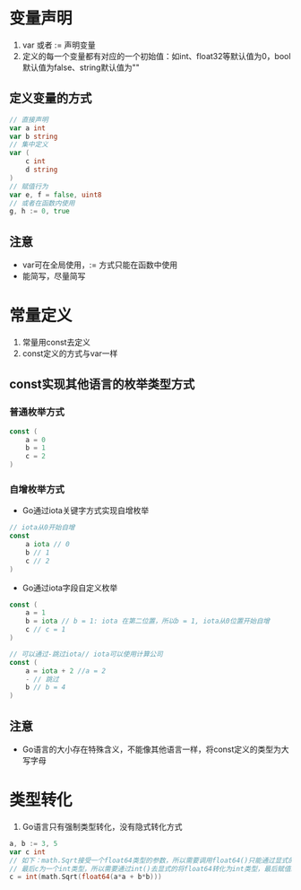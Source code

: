 # 变量声明
1. var 或者 := 声明变量
2. 定义的每一个变量都有对应的一个初始值：如int、float32等默认值为0，bool默认值为false、string默认值为""
## 定义变量的方式
```go
// 直接声明
var a int 
var b string
// 集中定义
var (
	c int 
	d string
)
// 赋值行为
var e, f = false, uint8
// 或者在函数内使用
g, h := 0, true
```
## 注意
- var可在全局使用，:= 方式只能在函数中使用 
- 能简写，尽量简写

# 常量定义
1. 常量用const去定义
2. const定义的方式与var一样

## const实现其他语言的枚举类型方式
### 普通枚举方式
```go
const (
	a = 0
	b = 1
	c = 2
)
```
### 自增枚举方式
- Go通过iota关键字方式实现自增枚举
```go
// iota从0开始自增
const 
	a iota // 0
	b // 1
	c // 2
)
```
- Go通过iota字段自定义枚举
```go
const (
	a = 1
	b = iota // b = 1: iota 在第二位置，所以b = 1, iota从0位置开始自增
	c // c = 1
)
```
```go
// 可以通过-跳过iota// iota可以使用计算公司
const (
	a = iota + 2 //a = 2
	- // 跳过
    b // b = 4
)
```

## 注意
- Go语言的大小存在特殊含义，不能像其他语言一样，将const定义的类型为大写字母

# 类型转化
1. Go语言只有强制类型转化，没有隐式转化方式
```go
a, b := 3, 5
var c int
// 如下：math.Sqrt接受一个float64类型的参数，所以需要调用float64()只能通过显式的去转化，
// 最后c为一个int类型，所以需要通过int()去显式的将float64转化为int类型，最后赋值给c
c = int(math.Sqrt(float64(a*a + b*b)))
```
